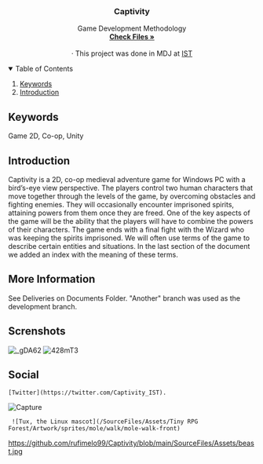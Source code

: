 
<!-- PROJECT LOGO -->
<br />
<p align="center">
  <h3 align="center">Captivity</h3>

  <p align="center">
   Game Development Methodology
    <br />
    <a href="https://github.com/rufimelo99/Captivity"><strong>Check Files »</strong></a>
    <br />
    <br />
    · This project was done in MDJ at 
    <a href="https://tecnico.ulisboa.pt/en/">IST</a>
  </p>
</p>

<!-- TABLE OF CONTENTS -->
<details open="open">
  <summary>Table of Contents</summary>
  <ol>
    <li>
      <a href="#keywords">Keywords</a>
    </li>
    <li><a href="#introduction">Introduction</a></li>
  </ol>
</details>



<!-- USAGE EXAMPLES -->
## Keywords
Game 2D, Co-op, Unity


<!-- USAGE EXAMPLES -->
## Introduction

Captivity is a 2D, co-op medieval adventure game for Windows PC with a bird’s-eye view perspective. The players control two human characters that move together through the levels of the game, by overcoming obstacles and fighting enemies. They will occasionally encounter imprisoned spirits, attaining powers from them once they are freed. One of the key aspects of the game will be the ability that the players will have to combine the powers of their characters. The game ends with a final fight with the Wizard who was keeping the spirits imprisoned. We will often use terms of the game to describe certain entities and situations. In the last section of the document we added an index with the meaning of these terms.

<!-- USAGE EXAMPLES -->
## More Information
See Deliveries on Documents Folder.
"Another"  branch was used as the development branch.

<!-- USAGE EXAMPLES -->
## Screnshots
![_gDA62](https://user-images.githubusercontent.com/44201826/122843538-98f6d380-d2f7-11eb-8422-3a681bfb7cf4.png)
![428mT3](https://user-images.githubusercontent.com/44201826/122843539-998f6a00-d2f7-11eb-9ba4-84a00292c785.png)

<!-- USAGE EXAMPLES -->
## Social
```
[Twitter](https://twitter.com/Captivity_IST).
```
![Capture](https://user-images.githubusercontent.com/44201826/122843542-9ac09700-d2f7-11eb-85d1-4564f576b4f2.PNG)

```
 ![Tux, the Linux mascot](/SourceFiles/Assets/Tiny RPG Forest/Artwork/sprites/mole/walk/mole-walk-front)
```
https://github.com/rufimelo99/Captivity/blob/main/SourceFiles/Assets/beast.jpg

